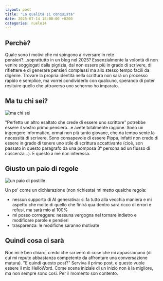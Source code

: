 ```yaml
---
layout: post
title: "La qualità si conquista"
date: 2025-07-14 18:00:00 +0200
categories: nuele14
---
```

## Perchè?


Quale sono i motivi che mi spingono a riversare in rete pensieri?...soprattutto in un blog nel 2025? Essenzialmente la volontà di non venire soggiogati dalla pigrizia, dal non essere più in grado di scrivere, di riflettere e di generare pensieri complessi ma allo stesso tempo facili da digerire.
Trovare la propria identità nella scrittura non sarà un processo rapido e semplice, ma vorrei condividerlo con qualcuno, sperando di poter resituire quello che attraverso uno schermo ho imparato.

## Ma tu chi sei?

![ma chi sei](https://media1.tenor.com/m/4k_DMGRyu6wAAAAC/who-are-you-huh.gif)

"Perfetto un altro esaltato che crede di essere uno scrittore" potrebbe essere il vostro primo pensiero...e avete totalmente ragione. Sono un ingengere informatico, ormai non più tanto giovane, che da tempo sente la necessità di scrivere. Sono consapevole di essere Pippa, infatti non credo di essere in grado di tenere uno stile di scrittura accattivante (cioè, son passato in questo paragrafo da una pomposa 3° persona ad un flusso di coscenza...). E questo a me non interessa.

## Giusto un paio di regole

![un paio di postille](https://media4.giphy.com/media/v1.Y2lkPTc5MGI3NjExeWkxY3U0dGFiZHNlaHdydjRwaTJtdGNlcnA0OHJlMHFmOGtpMzh0eiZlcD12MV9pbnRlcm5hbF9naWZfYnlfaWQmY3Q9Zw/pqx28Oh5dZz7W/giphy.gif)


Un po' come un dichiarazione (non richiesta) mi metto qualche regola:
- nessun supporto di AI generativa: si fa tutto alla vecchia maniera e mi aspetto che molte di quello che finirà qua dentro sarà ricco di errori e refusi, ma sarà mio al 100%
- mi posso correggere: nessuna vergogna nel tornare indietro e modificare parole e pensieri
- trasparenza: le modifiche saranno motivate

## Quindi cosa ci sarà

Non mi è ben chiaro, credo che scriverò di cose che mi appassionano (di cui mi reputo abbastanza competente da affrontare una conversazione matura).
"E quindi questo post?" Serviva il primo post, e questo vuole essere il mio HelloWord. Come scena iniziale di un inizio non è la migliore, ma non sempre sono così. Per il momento son contento.